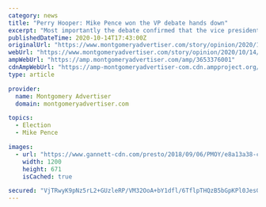```yaml
---
category: news
title: "Perry Hooper: Mike Pence won the VP debate hands down"
excerpt: "Most importantly the debate confirmed that the vice president “has what it takes” to become Commander in Chief of our military."
publishedDateTime: 2020-10-14T17:43:00Z
originalUrl: "https://www.montgomeryadvertiser.com/story/opinion/2020/10/14/perry-hooper-mike-pence-won-vp-debate-hands-down/3653376001/"
webUrl: "https://www.montgomeryadvertiser.com/story/opinion/2020/10/14/perry-hooper-mike-pence-won-vp-debate-hands-down/3653376001/"
ampWebUrl: "https://amp.montgomeryadvertiser.com/amp/3653376001"
cdnAmpWebUrl: "https://amp-montgomeryadvertiser-com.cdn.ampproject.org/c/s/amp.montgomeryadvertiser.com/amp/3653376001"
type: article

provider:
  name: Montgomery Advertiser
  domain: montgomeryadvertiser.com

topics:
  - Election
  - Mike Pence

images:
  - url: "https://www.gannett-cdn.com/presto/2018/09/06/PMOY/e8a13a38-c3ca-4b38-9d73-2d3ecaa95a03-PerryHooper.jpg?auto=webp&crop=2999,1676,x0,y0&format=pjpg&width=1200"
    width: 1200
    height: 671
    isCached: true

secured: "VjTRwyK9pNz5rL2+GUzleRP/VM32OoA+bY1dfl/6TflpTHQzB5bGpKPl0JesGRxrsyOtC+/WCYTTpz2UcDa+pFeuxr7NyzvHjelQRVEv6HLwsB9KZ8mDxJzoj9p2i4DEgpGGB6bQBLDFeysaKcs3TReBzkmXE7nMMbm7njz6nRfiWDVuZe0D6uP6JR9vDwBBFHumEczIGqmed7WTWthmCizy/fNW5tSpo/NZK3J6xWc96AuyJrkz6az/RVYCEXzyHgkB+7dC2G0ncX/8NHbcIWV2elUBcx2nXoGb6D1hx3UlHaNJVnKzNGAa8YQrQddBmrKY63A8N0Fwuf7WBvwlqzSjtLZk1XytKvsY5vR2fag=;QTom4taKR8mTciNPXqCgxw=="
---
```


